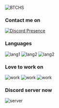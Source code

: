 ![BTCHS](https://img.shields.io/badge/Bitchs%20Pulled-0-red?style=for-the-badge)

### Contact me on 

[![Discord Presence](https://lanyard.cnrad.dev/api/482937399995924482)](https://discord.com/users/482937399995924482)

### Languages 

![lang1](https://camo.githubusercontent.com/94be0a2e5be142925615e5821d97137a930d08fc154962ce43860f1957e6661e/68747470733a2f2f696d672e736869656c64732e696f2f62616467652f507974686f6e2d3337373641423f7374796c653d666f722d7468652d6261646765266c6f676f3d707974686f6e266c6f676f436f6c6f723d7768697465)
![lang2](https://camo.githubusercontent.com/d63d473e728e20a286d22bb2226a7bf45a2b9ac6c72c59c0e61e9730bfe4168c/68747470733a2f2f696d672e736869656c64732e696f2f62616467652f48544d4c352d4533344632363f7374796c653d666f722d7468652d6261646765266c6f676f3d68746d6c35266c6f676f436f6c6f723d7768697465)
![lang2](https://camo.githubusercontent.com/3a0f693cfa032ea4404e8e02d485599bd0d192282b921026e89d271aaa3d7565/68747470733a2f2f696d672e736869656c64732e696f2f62616467652f435353332d3135373242363f7374796c653d666f722d7468652d6261646765266c6f676f3d63737333266c6f676f436f6c6f723d7768697465)

### Love to work on 

![work](https://camo.githubusercontent.com/3ade724cce65a6532e221df4176dbfc4c129597e84cb0bd98766e2860722ea28/68747470733a2f2f696d672e736869656c64732e696f2f62616467652f56535f436f64652d3030374143433f7374796c653d666f722d7468652d6261646765266c6f676f3d56697375616c2d53747564696f2d436f6465266c6f676f436f6c6f723d7768697465)
![work](https://camo.githubusercontent.com/6af20814b73fa87bf69601142084f37ff997168b188e8508ba9f22dd214d14df/68747470733a2f2f696d672e736869656c64732e696f2f62616467652f57696e646f77735f31302d3030373844363f7374796c653d666f722d7468652d6261646765266c6f676f3d77696e646f7773266c6f676f436f6c6f723d7768697465)
![work](https://camo.githubusercontent.com/3bcc8da5c94cefdf2d976837d1be601f4d44d36b58d9590e36debe834a6e34de/68747470733a2f2f696d672e736869656c64732e696f2f62616467652f4865726f6b752d3433303039383f7374796c653d666f722d7468652d6261646765266c6f676f3d6865726f6b75266c6f676f436f6c6f723d7768697465)

### Discord server now

![server](https://img.shields.io/discord/938147812212899890?style=for-the-badge)

<!-- Put this code anywhere in the body of your page where you want the badge to show up. -->

<div itemscope itemtype='http://schema.org/Person' class='fiverr-seller-widget' style='display: inline-block;'>
     <a itemprop='url' href=https://www.fiverr.com/futurexo378 rel="nofollow" target="_blank" style='display: inline-block;'>
        <div class='fiverr-seller-content' id='fiverr-seller-widget-content-d3430eaf-c8c1-4bc1-a5d7-858dd4b0d0eb' itemprop='contentURL' style='display: none;'></div>
        <div id='fiverr-widget-seller-data' style='display: none;'>
            <div itemprop='name' >futurexo378</div>
            <div itemscope itemtype='http://schema.org/Organization'><span itemprop='name'>Fiverr</span></div>
            <div itemprop='jobtitle'>Seller</div>
            <div itemprop='description'>Hello everyone I am  bounabi , a freelance certified graphic designer based in  algeria , i am a student and I also do graphic design  as a hobby i am specialists in Logo designs, Business cards, flyers and posters. Please message for more info !
</div>
        </div>
    </a>
</div>

<script id='fiverr-seller-widget-script-d3430eaf-c8c1-4bc1-a5d7-858dd4b0d0eb' src='https://widgets.fiverr.com/api/v1/seller/futurexo378?widget_id=d3430eaf-c8c1-4bc1-a5d7-858dd4b0d0eb' data-config='{"category_name":"Graphics \u0026 Design"}' async='true' defer='true'></script>

